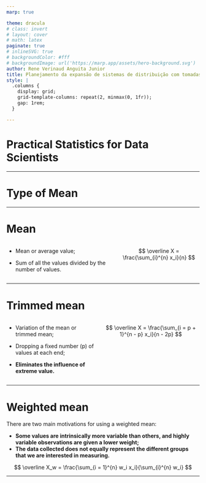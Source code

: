 ```yaml
---
marp: true

theme: dracula
# class: invert
# layout: cover
# math: latex 
paginate: true
# inlineSVG: true
# backgroundColor: #fff
# backgroundImage: url('https://marp.app/assets/hero-background.svg')
author: Rene Verinaud Anguita Junior
title: Planejamento da expansão de sistemas de distribuição com tomadas de decisão multicritério utilizando a metaheurística Busca Tabu
style: |
  .columns {
    display: grid;
    grid-template-columns: repeat(2, minmax(0, 1fr));
    gap: 1rem;
  }

---
```

<!--  _class: invert -->
<!-- _color: white -->
<!-- _paginate: skip -->

# Practical Statistics for Data Scientists

---
<!--  _class: invert -->
<!-- _color: white -->

# Type of Mean
---

# Mean
<div class="columns">
<div>

- Mean or average value;

- Sum of all the values divided by the number of values.
</div>
<div>

$$
\overline X = \frac{\sum_{i}^{n} x_i}{n}
$$
</div>
</div>

---

# Trimmed mean
<div class="columns">
<div>

- Variation of the mean or trimmed mean;

- Dropping a fixed number (p) of values at each end;

- **Eliminates the influence of extreme value.**

</div>
<div>

$$
\overline X = \frac{\sum_{i = p + 1}^{n - p} x_i}{n - 2p}
$$
</div>
</div>

---

# Weighted mean

There are two main motivations for using a weighted mean:
- **Some values are intrinsically more variable than others, and highly variable observations are given a lower weight;**
- **The data collected does not equally represent the different groups that we are interested in measuring.**



$$
\overline X_w = \frac{\sum_{i = 1}^{n} w_i x_i}{\sum_{i}^{n} w_i}
$$

---

